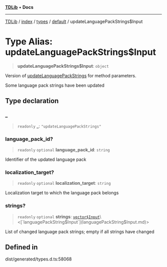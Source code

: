 [**TDLib**](../../../../../../README.md) • **Docs**

***

[TDLib](../../../../../../modules.md) / [index](../../../../../README.md) / [types](../../../README.md) / [default](../README.md) / updateLanguagePackStrings$Input

# Type Alias: updateLanguagePackStrings$Input

> **updateLanguagePackStrings$Input**: `object`

Version of [updateLanguagePackStrings](updateLanguagePackStrings.md) for method parameters.

Some language pack strings have been updated

## Type declaration

### \_

> `readonly` **\_**: `"updateLanguagePackStrings"`

### language\_pack\_id?

> `readonly` `optional` **language\_pack\_id**: `string`

Identifier of the updated language pack

### localization\_target?

> `readonly` `optional` **localization\_target**: `string`

Localization target to which the language pack belongs

### strings?

> `readonly` `optional` **strings**: [`vector$Input`](vector$Input.md)\<[`languagePackString$Input`](languagePackString$Input.md)\>

List of changed language pack strings; empty if all strings have changed

## Defined in

dist/generated/types.d.ts:58068
